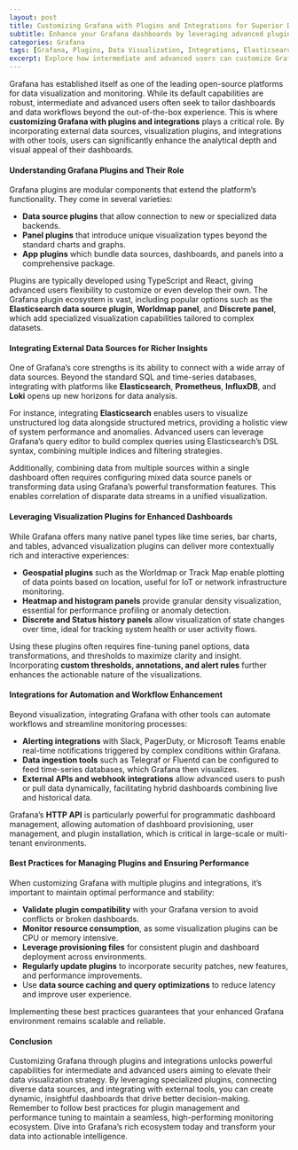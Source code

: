 ```yaml
---
layout: post
title: Customizing Grafana with Plugins and Integrations for Superior Data Visualization
subtitle: Enhance your Grafana dashboards by leveraging advanced plugins and integrations to unlock powerful data insights
categories: Grafana
tags: [Grafana, Plugins, Data Visualization, Integrations, Elasticsearch, Big Data, Metrics, Dashboards]
excerpt: Explore how intermediate and advanced users can customize Grafana using plugins and integrations to create dynamic, insightful, and visually compelling data dashboards.
---
```

Grafana has established itself as one of the leading open-source platforms for data visualization and monitoring. While its default capabilities are robust, intermediate and advanced users often seek to tailor dashboards and data workflows beyond the out-of-the-box experience. This is where **customizing Grafana with plugins and integrations** plays a critical role. By incorporating external data sources, visualization plugins, and integrations with other tools, users can significantly enhance the analytical depth and visual appeal of their dashboards.

#### Understanding Grafana Plugins and Their Role

Grafana plugins are modular components that extend the platform’s functionality. They come in several varieties:

- **Data source plugins** that allow connection to new or specialized data backends.
- **Panel plugins** that introduce unique visualization types beyond the standard charts and graphs.
- **App plugins** which bundle data sources, dashboards, and panels into a comprehensive package.

Plugins are typically developed using TypeScript and React, giving advanced users flexibility to customize or even develop their own. The Grafana plugin ecosystem is vast, including popular options such as the **Elasticsearch data source plugin**, **Worldmap panel**, and **Discrete panel**, which add specialized visualization capabilities tailored to complex datasets.

#### Integrating External Data Sources for Richer Insights

One of Grafana’s core strengths is its ability to connect with a wide array of data sources. Beyond the standard SQL and time-series databases, integrating with platforms like **Elasticsearch**, **Prometheus**, **InfluxDB**, and **Loki** opens up new horizons for data analysis.

For instance, integrating **Elasticsearch** enables users to visualize unstructured log data alongside structured metrics, providing a holistic view of system performance and anomalies. Advanced users can leverage Grafana’s query editor to build complex queries using Elasticsearch’s DSL syntax, combining multiple indices and filtering strategies.

Additionally, combining data from multiple sources within a single dashboard often requires configuring mixed data source panels or transforming data using Grafana’s powerful transformation features. This enables correlation of disparate data streams in a unified visualization.

#### Leveraging Visualization Plugins for Enhanced Dashboards

While Grafana offers many native panel types like time series, bar charts, and tables, advanced visualization plugins can deliver more contextually rich and interactive experiences:

- **Geospatial plugins** such as the Worldmap or Track Map enable plotting of data points based on location, useful for IoT or network infrastructure monitoring.
- **Heatmap and histogram panels** provide granular density visualization, essential for performance profiling or anomaly detection.
- **Discrete and Status history panels** allow visualization of state changes over time, ideal for tracking system health or user activity flows.

Using these plugins often requires fine-tuning panel options, data transformations, and thresholds to maximize clarity and insight. Incorporating **custom thresholds, annotations, and alert rules** further enhances the actionable nature of the visualizations.

#### Integrations for Automation and Workflow Enhancement

Beyond visualization, integrating Grafana with other tools can automate workflows and streamline monitoring processes:

- **Alerting integrations** with Slack, PagerDuty, or Microsoft Teams enable real-time notifications triggered by complex conditions within Grafana.
- **Data ingestion tools** such as Telegraf or Fluentd can be configured to feed time-series databases, which Grafana then visualizes.
- **External APIs and webhook integrations** allow advanced users to push or pull data dynamically, facilitating hybrid dashboards combining live and historical data.

Grafana’s **HTTP API** is particularly powerful for programmatic dashboard management, allowing automation of dashboard provisioning, user management, and plugin installation, which is critical in large-scale or multi-tenant environments.

#### Best Practices for Managing Plugins and Ensuring Performance

When customizing Grafana with multiple plugins and integrations, it’s important to maintain optimal performance and stability:

- **Validate plugin compatibility** with your Grafana version to avoid conflicts or broken dashboards.
- **Monitor resource consumption**, as some visualization plugins can be CPU or memory intensive.
- **Leverage provisioning files** for consistent plugin and dashboard deployment across environments.
- **Regularly update plugins** to incorporate security patches, new features, and performance improvements.
- Use **data source caching and query optimizations** to reduce latency and improve user experience.

Implementing these best practices guarantees that your enhanced Grafana environment remains scalable and reliable.

#### Conclusion

Customizing Grafana through plugins and integrations unlocks powerful capabilities for intermediate and advanced users aiming to elevate their data visualization strategy. By leveraging specialized plugins, connecting diverse data sources, and integrating with external tools, you can create dynamic, insightful dashboards that drive better decision-making. Remember to follow best practices for plugin management and performance tuning to maintain a seamless, high-performing monitoring ecosystem. Dive into Grafana’s rich ecosystem today and transform your data into actionable intelligence.
